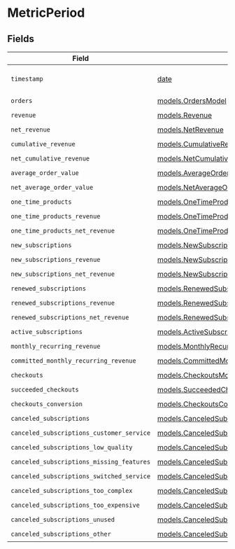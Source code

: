 # MetricPeriod


## Fields

| Field                                                                                            | Type                                                                                             | Required                                                                                         | Description                                                                                      |
| ------------------------------------------------------------------------------------------------ | ------------------------------------------------------------------------------------------------ | ------------------------------------------------------------------------------------------------ | ------------------------------------------------------------------------------------------------ |
| `timestamp`                                                                                      | [date](https://docs.python.org/3/library/datetime.html#date-objects)                             | :heavy_check_mark:                                                                               | Timestamp of this period data.                                                                   |
| `orders`                                                                                         | [models.OrdersModel](../models/ordersmodel.md)                                                   | :heavy_check_mark:                                                                               | N/A                                                                                              |
| `revenue`                                                                                        | [models.Revenue](../models/revenue.md)                                                           | :heavy_check_mark:                                                                               | N/A                                                                                              |
| `net_revenue`                                                                                    | [models.NetRevenue](../models/netrevenue.md)                                                     | :heavy_check_mark:                                                                               | N/A                                                                                              |
| `cumulative_revenue`                                                                             | [models.CumulativeRevenue](../models/cumulativerevenue.md)                                       | :heavy_check_mark:                                                                               | N/A                                                                                              |
| `net_cumulative_revenue`                                                                         | [models.NetCumulativeRevenue](../models/netcumulativerevenue.md)                                 | :heavy_check_mark:                                                                               | N/A                                                                                              |
| `average_order_value`                                                                            | [models.AverageOrderValue](../models/averageordervalue.md)                                       | :heavy_check_mark:                                                                               | N/A                                                                                              |
| `net_average_order_value`                                                                        | [models.NetAverageOrderValue](../models/netaverageordervalue.md)                                 | :heavy_check_mark:                                                                               | N/A                                                                                              |
| `one_time_products`                                                                              | [models.OneTimeProducts](../models/onetimeproducts.md)                                           | :heavy_check_mark:                                                                               | N/A                                                                                              |
| `one_time_products_revenue`                                                                      | [models.OneTimeProductsRevenue](../models/onetimeproductsrevenue.md)                             | :heavy_check_mark:                                                                               | N/A                                                                                              |
| `one_time_products_net_revenue`                                                                  | [models.OneTimeProductsNetRevenue](../models/onetimeproductsnetrevenue.md)                       | :heavy_check_mark:                                                                               | N/A                                                                                              |
| `new_subscriptions`                                                                              | [models.NewSubscriptions](../models/newsubscriptions.md)                                         | :heavy_check_mark:                                                                               | N/A                                                                                              |
| `new_subscriptions_revenue`                                                                      | [models.NewSubscriptionsRevenue](../models/newsubscriptionsrevenue.md)                           | :heavy_check_mark:                                                                               | N/A                                                                                              |
| `new_subscriptions_net_revenue`                                                                  | [models.NewSubscriptionsNetRevenue](../models/newsubscriptionsnetrevenue.md)                     | :heavy_check_mark:                                                                               | N/A                                                                                              |
| `renewed_subscriptions`                                                                          | [models.RenewedSubscriptions](../models/renewedsubscriptions.md)                                 | :heavy_check_mark:                                                                               | N/A                                                                                              |
| `renewed_subscriptions_revenue`                                                                  | [models.RenewedSubscriptionsRevenue](../models/renewedsubscriptionsrevenue.md)                   | :heavy_check_mark:                                                                               | N/A                                                                                              |
| `renewed_subscriptions_net_revenue`                                                              | [models.RenewedSubscriptionsNetRevenue](../models/renewedsubscriptionsnetrevenue.md)             | :heavy_check_mark:                                                                               | N/A                                                                                              |
| `active_subscriptions`                                                                           | [models.ActiveSubscriptions](../models/activesubscriptions.md)                                   | :heavy_check_mark:                                                                               | N/A                                                                                              |
| `monthly_recurring_revenue`                                                                      | [models.MonthlyRecurringRevenue](../models/monthlyrecurringrevenue.md)                           | :heavy_check_mark:                                                                               | N/A                                                                                              |
| `committed_monthly_recurring_revenue`                                                            | [models.CommittedMonthlyRecurringRevenue](../models/committedmonthlyrecurringrevenue.md)         | :heavy_check_mark:                                                                               | N/A                                                                                              |
| `checkouts`                                                                                      | [models.CheckoutsModel](../models/checkoutsmodel.md)                                             | :heavy_check_mark:                                                                               | N/A                                                                                              |
| `succeeded_checkouts`                                                                            | [models.SucceededCheckouts](../models/succeededcheckouts.md)                                     | :heavy_check_mark:                                                                               | N/A                                                                                              |
| `checkouts_conversion`                                                                           | [models.CheckoutsConversion](../models/checkoutsconversion.md)                                   | :heavy_check_mark:                                                                               | N/A                                                                                              |
| `canceled_subscriptions`                                                                         | [models.CanceledSubscriptions](../models/canceledsubscriptions.md)                               | :heavy_check_mark:                                                                               | N/A                                                                                              |
| `canceled_subscriptions_customer_service`                                                        | [models.CanceledSubscriptionsCustomerService](../models/canceledsubscriptionscustomerservice.md) | :heavy_check_mark:                                                                               | N/A                                                                                              |
| `canceled_subscriptions_low_quality`                                                             | [models.CanceledSubscriptionsLowQuality](../models/canceledsubscriptionslowquality.md)           | :heavy_check_mark:                                                                               | N/A                                                                                              |
| `canceled_subscriptions_missing_features`                                                        | [models.CanceledSubscriptionsMissingFeatures](../models/canceledsubscriptionsmissingfeatures.md) | :heavy_check_mark:                                                                               | N/A                                                                                              |
| `canceled_subscriptions_switched_service`                                                        | [models.CanceledSubscriptionsSwitchedService](../models/canceledsubscriptionsswitchedservice.md) | :heavy_check_mark:                                                                               | N/A                                                                                              |
| `canceled_subscriptions_too_complex`                                                             | [models.CanceledSubscriptionsTooComplex](../models/canceledsubscriptionstoocomplex.md)           | :heavy_check_mark:                                                                               | N/A                                                                                              |
| `canceled_subscriptions_too_expensive`                                                           | [models.CanceledSubscriptionsTooExpensive](../models/canceledsubscriptionstooexpensive.md)       | :heavy_check_mark:                                                                               | N/A                                                                                              |
| `canceled_subscriptions_unused`                                                                  | [models.CanceledSubscriptionsUnused](../models/canceledsubscriptionsunused.md)                   | :heavy_check_mark:                                                                               | N/A                                                                                              |
| `canceled_subscriptions_other`                                                                   | [models.CanceledSubscriptionsOther](../models/canceledsubscriptionsother.md)                     | :heavy_check_mark:                                                                               | N/A                                                                                              |